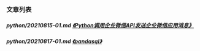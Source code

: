 
[@id]: README.md 
[@title]: python
[@location]: docs/python/README.md
[@author]: leity
[@date]: 2021-11-03

### 文章列表

##### python/20210815-01.md  [《Python调用企业微信API发送企业微信应用消息》](python/20210815-01.md)
##### python/20210817-01.md  [《pandasql》](python/20210817-01.md)

